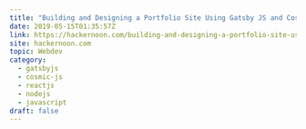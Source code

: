 ```yaml
---
title: "Building and Designing a Portfolio Site Using Gatsby JS and Cosmic JS"
date: 2019-05-15T01:35:57Z
link: https://hackernoon.com/building-and-designing-a-portfolio-site-using-gatsby-js-and-cosmic-js-17818d9000ef?source=rss----3a8144eabfe3---4&utm_medium=RSS&utm_source=hune
site: hackernoon.com
topic: Webdev
category:
  - gatsbyjs
  - cosmic-js
  - reactjs
  - nodejs
  - javascript
draft: false
---
```

